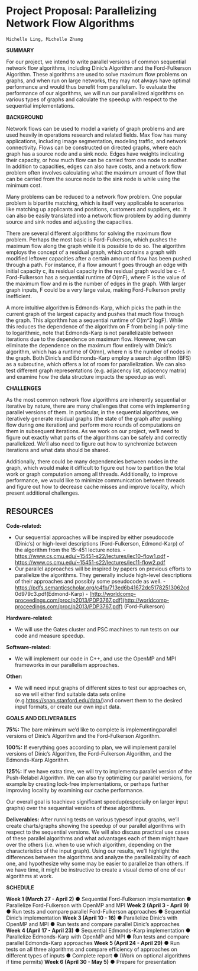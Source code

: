 # Project Proposal: Parallelizing Network Flow Algorithms

```
Michelle Ling, Michelle Zhang
```
**SUMMARY**

For our project, we intend to write parallel versions of common sequential network flow
algorithms, including Dinic’s Algorithm and the Ford-Fulkerson Algorithm. These
algorithms are used to solve maximum flow problems on graphs, and when run on large
networks, they may not always have optimal performance and would thus benefit from
parallelism. To evaluate the performance of our algorithms, we will run our parallelized
algorithms on various types of graphs and calculate the speedup with respect to the
sequential implementations.

**BACKGROUND**

Network flows can be used to model a variety of graph problems and are used
heavily in operations research and related fields. Max flow has many applications,
including image segmentation, modeling traffic, and network connectivity. Flows can be
constructed on directed graphs, where each graph has a source node and a sink node.
Edges have weights indicating their capacity, or how much flow can be carried from one
node to another. In addition to capacities, edges can also have costs, and a network
flow problem often involves calculating what the maximum amount of flow that can be
carried from the source node to the sink node is while using the minimum cost.

Many problems can be reduced to a network flow problem. One popular problem
is bipartite matching, which is itself very applicable to scenarios like matching up
applicants and positions, customers and suppliers, etc. It can also be easily translated
into a network flow problem by adding dummy source and sink nodes and adjusting the
capacities.

There are several different algorithms for solving the maximum flow problem.
Perhaps the most basic is Ford-Fulkerson, which pushes the maximum flow along the
graph while it is possible to do so. The algorithm employs the concept of a residual
graph, which contains a graph with modified leftover capacities after a certain amount of
flow has been pushed through a path. For instance, if a flow amount f goes through an
edge with initial capacity c, its residual capacity in the residual graph would be c - f.
Ford-Fulkerson has a sequential runtime of O(mF), where F is the value of the
maximum flow and m is the number of edges in the graph. With larger graph inputs, F
could be a very large value, making Ford-Fulkerson pretty inefficient.

A more intuitive algorithm is Edmonds-Karp, which picks the path in the current
graph of the largest capacity and pushes that much flow through the graph. This
algorithm has a sequential runtime of O(m^2 logF). While this reduces the dependence 
of the algorithm on F from being in poly-time to logarithmic, note that Edmonds-Karp is
not parallelizable between iterations due to the dependence on maximum flow.
However, we can eliminate the dependence on the maximum flow entirely with Dinic’s
algorithm, which has a runtime of O(mn), where n is the number of nodes in the graph.
Both Dinic’s and Edmonds-Karp employ a search algorithm (BFS) as a
subroutine, which offers a lot of room for parallelization. We can also test different graph
representations (e.g. adjacency list, adjacency matrix) and examine how the data
structure impacts the speedup as well.

**CHALLENGES**

As the most common network flow algorithms are inherently sequential or
iterative by nature, there are many challenges that come with implementing parallel
versions of them. In particular, in the sequential algorithms, we iteratively generate
residual graphs (the state of the graph after pushing flow during one iteration) and
perform more rounds of computations on them in subsequent iterations. As we work on
our project, we’ll need to figure out exactly what parts of the algorithms can be safely
and correctly parallelized. We’ll also need to figure out how to synchronize between
iterations and what data should be shared.

Additionally, there could be many dependencies between nodes in the graph,
which would make it difficult to figure out how to partition the total work or graph
computation among all threads. Additionally, to improve performance, we would like to
minimize communication between threads and figure out how to decrease cache misses
and improve locality, which present additional challenges.

## RESOURCES

**Code-related:**

- Our sequential approaches will be inspired by either pseudocode (Dinic’s) or
    high-level descriptions (Ford-Fulkerson, Edmond-Karp) of the algorithm from the
    15-451 lecture notes.
       - https://www.cs.cmu.edu/~15451-s22/lectures/lec10-flow1.pdf
       - https://www.cs.cmu.edu/~15451-s22/lectures/lec11-flow2.pdf
- Our parallel approaches will be inspired by papers on previous efforts to
    parallelize the algorithms. They generally include high-level descriptions of their
    approaches and possibly some pseudocode as well.
       - https://pdfs.semanticscholar.org/c4fb/713ed6b41672dc51782513062cd
          0d979c3.pdf(Edmond-Karp)
       - [http://worldcomp-proceedings.com/proc/p2013/PDP3767.pdf](http://worldcomp-proceedings.com/proc/p2013/PDP3767.pdf)
          (Ford-Fulkerson)


**Hardware-related:**

- We will use the Gates cluster and PSC machines to run tests on our code and
    measure speedup.

**Software-related:**

- We will implement our code in C++, and use the OpenMP and MPI frameworks in
    our parallelism approaches.

**Other:**

- We will need input graphs of different sizes to test our approaches on, so we will
    either find suitable data sets online (e.g.https://snap.stanford.edu/data/)and
    convert them to the desired input formats, or create our own input data.

**GOALS AND DELIVERABLES**

**75%:** The bare minimum we’d like to complete is implementingparallel versions of
Dinic’s Algorithm and the Ford-Fulkerson Algorithm.

**100%:** If everything goes according to plan, we willimplement parallel versions of
Dinic’s Algorithm, the Ford-Fulkerson Algorithm, and the Edmonds-Karp Algorithm.

**125%:** If we have extra time, we will try to implementa parallel version of the
Push-Relabel Algorithm. We can also try optimizing our parallel versions, for example
by creating lock-free implementations, or perhaps further improving locality by
examining our cache performance.

Our overall goal is toachieve significant speedup(especially on larger input graphs)
over the sequential versions of these algorithms.

**Deliverables:** After running tests on various typesof input graphs, we’ll create
charts/graphs showing the speedup of our parallel algorithms with respect to the
sequential versions. We will also discuss practical use cases of these parallel algorithms
and what advantages each of them might have over the others (i.e. when to use which
algorithm, depending on the characteristics of the input graph). Using our results, we’ll
highlight the differences between the algorithms and analyze the parallelizability of each
one, and hypothesize why some may be easier to parallelize than others. If we have
time, it might be instructive to create a visual demo of one of our algorithms at work.

**SCHEDULE**


**Week 1 (March 27 - April 2)**
● Sequential Ford-Fulkerson implementation
● Parallelize Ford-Fulkerson with OpenMP and MPI
**Week 2 (April 3 - April 9)**
● Run tests and compare parallel Ford-Fulkerson approaches
● Sequential Dinic’s implementation
**Week 3 (April 10 - 16)**
● Parallelize Dinic’s with OpenMP and MPI
● Run tests and compare parallel Dinic’s approaches
**Week 4 (April 17 - April 23)**
● Sequential Edmonds-Karp implementation
● Parallelize Edmonds-Karp with OpenMP and MPI
● Run tests and compare parallel Edmonds-Karp approaches
**Week 5 (April 24 - April 29)**
● Run tests on all three algorithms and compare efficiency of approaches on
different types of inputs
● Complete report
● (Work on optional algorithms if time permits)
**Week 6 (April 30 - May 5)**
● Prepare for presentation


